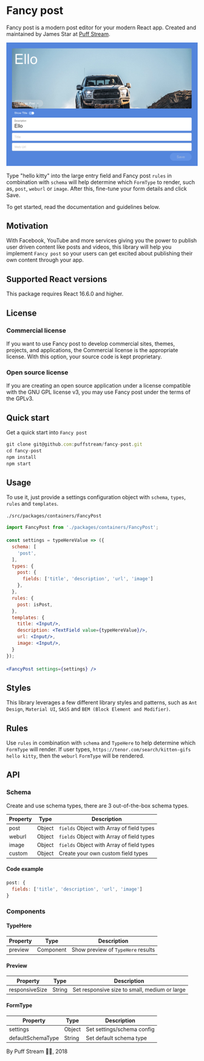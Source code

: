 # Fancy post
Fancy post is a modern post editor for your modern React app. Created and maintained by James Star at [Puff Stream](https://www.puffstream.com).

<img src="screenshots/fancy-post-example-1.png" title="fancy-post"/> <!-- .element height="100%" width="100%" -->

Type "hello kitty" into the large entry field and Fancy post `rules` in combination with `schema` will help determine which `FormType` to render, such as, `post`, `weburl` or `image`. After this, fine-tune your form details and click Save.

To get started, read the documentation and guidelines below.

## Motivation
With Facebook, YouTube and more services giving you the power to publish user driven content like posts and videos, this library will help you implement `Fancy post` so your users can get excited about publishing their own content through your app.

## Supported React versions
This package requires React 16.6.0 and higher.

## License
### Commercial license
If you want to use Fancy post to develop commercial sites, themes, projects, and applications, the Commercial license is the appropriate license. With this option, your source code is kept proprietary.

### Open source license
If you are creating an open source application under a license compatible with the GNU GPL license v3, you may use Fancy post under the terms of the GPLv3.

## Quick start
Get a quick start into `Fancy post`
```jsx
git clone git@github.com:puffstream/fancy-post.git
cd fancy-post
npm install
npm start
```

## Usage
To use it, just provide a settings configuration object with `schema`, `types`, `rules` and `templates`.

`./src/packages/containers/FancyPost`

```jsx
import FancyPost from './packages/containers/FancyPost';

const settings = typeHereValue => ({
  schema: [
    'post',
  ],
  types: {
    post: {
      fields: ['title', 'description', 'url', 'image']
    },
  },
  rules: {
    post: isPost,
  },
  templates: {
    title: <Input/>,
    description: <TextField value={typeHereValue}/>,
    url: <Input/>,
    image: <Input/>,
  }
});

<FancyPost settings={settings} />
```

## Styles
This library leverages a few different library styles and patterns, such as `Ant Design`, `Material UI`, `SASS` and `BEM (Block Element and Modifier)`.

## Rules
Use `rules` in combination with `schema` and `TypeHere` to help determine which `FormType` will render. If user types, `https://tenor.com/search/kitten-gifs hello kitty`, then the `weburl` `FormType` will be rendered.

## API

### Schema
Create and use schema types, there are 3 out-of-the-box schema types.

| Property | Type | Description |
| ------ | ------ | ------ |
| post | Object | `fields` Object with Array of field types |
| weburl | Object | `fields` Object with Array of field types |
| image | Object | `fields` Object with Array of field types |
| custom | Object | Create your own custom field types |

#### Code example

```jsx
post: {
  fields: ['title', 'description', 'url', 'image']
}
```

### Components

#### TypeHere
| Property | Type | Description |
| ------ | ------ | ------ |
| preview | Component | Show preview of `TypeHere` results |

#### Preview
| Property | Type | Description |
| ------ | ------ | ------ |
| responsiveSize | String | Set responsive size to small, medium or large |

#### FormType
| Property | Type | Description |
| ------ | ------ | ------ |
| settings | Object | Set settings/schema config |
| defaultSchemaType | String | Set default schema type |

By Puff Stream 🚀🐳, 2018
